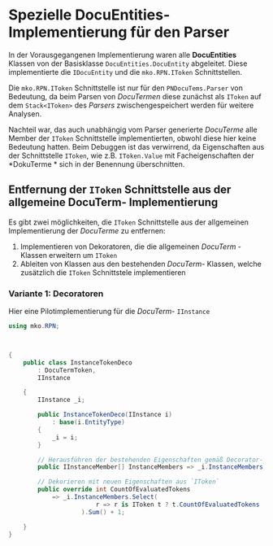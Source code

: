 ﻿# Spezielle DocuEntities- Implementierung für den Parser

In der Vorausgegangenen Implementierung waren alle **DocuEntities** Klassen von der Basisklasse `DocuEntities.DocuEntity` abgeleitet. Diese implementierte die `IDocuEntity` und die `mko.RPN.IToken` Schnittstellen.

Die `mko.RPN.IToken` Schnittstelle ist nur für den `PNDocuTems.Parser` von Bedeutung, da beim  Parsen von *DocuTermen* diese zunächst als `IToken` auf dem `Stack<IToken>` des *Parsers* zwischengespeichert werden für weitere Analysen.

Nachteil war, das auch unabhängig vom Parser generierte *DocuTerme* alle Member der `IToken` Schnittstelle implementierten, obwohl diese hier keine Bedeutung hatten. Beim Debuggen ist das verwirrend, da Eigenschaften aus der Schnittstelle `IToken`, wie z.B. `IToken.Value` mit Facheigenschaften der *DokuTerme * sich in der Benennung überschnitten.

## Entfernung der `IToken` Schnittstelle aus der allgemeine DocuTerm- Implementierung 

Es gibt zwei möglichkeiten, die `IToken` Schnittstelle aus der allgemeinen Implementierung der *DocuTerme* zu entfernen:

1. Implementieren von Dekoratoren, die die allgemeinen *DocuTerm* - Klassen erweitern um `IToken`
2. Ableiten von Klassen aus den bestehenden *DocuTerm*- Klassen, welche zusätzlich die `IToken` Schnittstele implementieren

### Variante 1: Decoratoren

Hier eine Pilotimplementierung für die *DocuTerm*- `IInstance`

``````c#
using mko.RPN;



{
    public class InstanceTokenDeco
        : DocuTermToken,
        IInstance

    {
        IInstance _i;

        public InstanceTokenDeco(IInstance i)
            : base(i.EntityType)
        {
            _i = i;
        }

        // Herausführen der bestehenden Eigenschaften gemäß Decorator- Pattern
        public IInstanceMember[] InstanceMembers => _i.InstanceMembers;

        // Dekorieren mit neuen Eigenschaften aus `IToken`
        public override int CountOfEvaluatedTokens
            => _i.InstanceMembers.Select(
                        r => r is IToken t ? t.CountOfEvaluatedTokens : 1
                    ).Sum() + 1;

    }
}
``````



